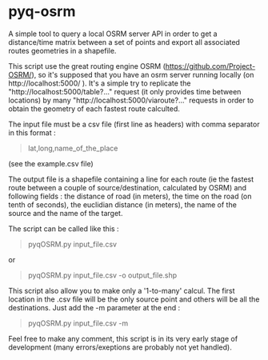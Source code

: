 # pyq-osrm

A simple tool to query a local OSRM server API in order to get a distance/time matrix between a set of points and export all associated routes geometries in a shapefile.

This script use the great routing engine OSRM (https://github.com/Project-OSRM/), so it's supposed that you have an osrm server running locally (on http://localhost:5000/ ).
It's a simple try to replicate the "http://localhost:5000/table?..." request (it only provides time between locations) by many "http://localhost:5000/viaroute?..." requests in order to obtain the geometry of each fastest route calculted.

The input file must be a csv file (first line as headers) with comma separator in this format :
>    lat,long,name_of_the_place

(see the example.csv file)

The output file is a shapefile containing a line for each route (ie the fastest route between a couple of source/destination, calculated by OSRM) and following fields : the distance of road (in meters), the time on the road (on tenth of seconds), the euclidian distance (in meters), the name of the source and the name of the target.

The script can be called like this :
> pyqOSRM.py input_file.csv

or
> pyqOSRM.py input_file.csv -o output_file.shp

This script also allow you to make only a '1-to-many' calcul. The first location in the .csv file will be the only source point and others will be all the destinations. Just add the -m parameter at the end :
>	pyqOSRM.py input_file.csv -m

Feel free to make any comment, this script is in its very early stage of development (many errors/exeptions are probably not yet handled).
